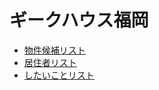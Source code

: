 # ギークハウス福岡

- [物件候補リスト](https://github.com/geefuku/house/blob/master/picklist.md)
- [居住者リスト](https://github.com/geefuku/house/blob/master/residents.md)
- [したいことリスト](https://github.com/geefuku/house/blob/master/bucketlist.md)
